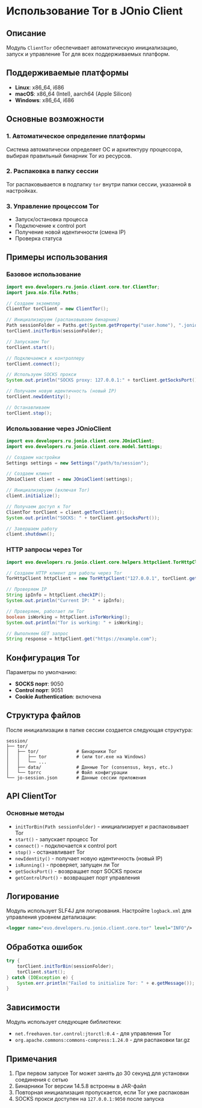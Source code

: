 # Использование Tor в JOnio Client

## Описание

Модуль `ClientTor` обеспечивает автоматическую инициализацию, запуск и управление Tor для всех поддерживаемых платформ.

## Поддерживаемые платформы

- **Linux**: x86_64, i686
- **macOS**: x86_64 (Intel), aarch64 (Apple Silicon)
- **Windows**: x86_64, i686

## Основные возможности

### 1. Автоматическое определение платформы
Система автоматически определяет ОС и архитектуру процессора, выбирая правильный бинарник Tor из ресурсов.

### 2. Распаковка в папку сессии
Tor распаковывается в подпапку `tor` внутри папки сессии, указанной в настройках.

### 3. Управление процессом Tor
- Запуск/остановка процесса
- Подключение к control port
- Получение новой идентичности (смена IP)
- Проверка статуса

## Примеры использования

### Базовое использование

```java
import evo.developers.ru.jonio.client.core.tor.ClientTor;
import java.nio.file.Paths;

// Создаем экземпляр
ClientTor torClient = new ClientTor();

// Инициализируем (распаковываем бинарник)
Path sessionFolder = Paths.get(System.getProperty("user.home"), ".jonio", "session");
torClient.initTorBin(sessionFolder);

// Запускаем Tor
torClient.start();

// Подключаемся к контроллеру
torClient.connect();

// Используем SOCKS прокси
System.out.println("SOCKS proxy: 127.0.0.1:" + torClient.getSocksPort());

// Получаем новую идентичность (новый IP)
torClient.newIdentity();

// Останавливаем
torClient.stop();
```

### Использование через JOnioClient

```java
import evo.developers.ru.jonio.client.core.JOnioClient;
import evo.developers.ru.jonio.client.core.model.Settings;

// Создаем настройки
Settings settings = new Settings("/path/to/session");

// Создаем клиент
JOnioClient client = new JOnioClient(settings);

// Инициализируем (включая Tor)
client.initialize();

// Получаем доступ к Tor
ClientTor torClient = client.getTorClient();
System.out.println("SOCKS: " + torClient.getSocksPort());

// Завершаем работу
client.shutdown();
```

### HTTP запросы через Tor

```java
import evo.developers.ru.jonio.client.core.helpers.httpclient.TorHttpClient;

// Создаем HTTP клиент для работы через Tor
TorHttpClient httpClient = new TorHttpClient("127.0.0.1", torClient.getSocksPort());

// Проверяем IP
String ipInfo = httpClient.checkIP();
System.out.println("Current IP: " + ipInfo);

// Проверяем, работает ли Tor
boolean isWorking = httpClient.isTorWorking();
System.out.println("Tor is working: " + isWorking);

// Выполняем GET запрос
String response = httpClient.get("https://example.com");
```

## Конфигурация Tor

Параметры по умолчанию:
- **SOCKS порт**: 9050
- **Control порт**: 9051
- **Cookie Authentication**: включена

## Структура файлов

После инициализации в папке сессии создается следующая структура:

```
session/
├── tor/
│   ├── tor/              # Бинарники Tor
│   │   ├── tor           # (или tor.exe на Windows)
│   │   └── ...
│   ├── data/             # Данные Tor (consensus, keys, etc.)
│   └── torrc             # Файл конфигурации
└── jo-session.json       # Данные сессии приложения
```

## API ClientTor

### Основные методы

- `initTorBin(Path sessionFolder)` - инициализирует и распаковывает Tor
- `start()` - запускает процесс Tor
- `connect()` - подключается к control port
- `stop()` - останавливает Tor
- `newIdentity()` - получает новую идентичность (новый IP)
- `isRunning()` - проверяет, запущен ли Tor
- `getSocksPort()` - возвращает порт SOCKS прокси
- `getControlPort()` - возвращает порт управления

## Логирование

Модуль использует SLF4J для логирования. Настройте `logback.xml` для управления уровнем детализации:

```xml
<logger name="evo.developers.ru.jonio.client.core.tor" level="INFO"/>
```

## Обработка ошибок

```java
try {
    torClient.initTorBin(sessionFolder);
    torClient.start();
} catch (IOException e) {
    System.err.println("Failed to initialize Tor: " + e.getMessage());
}
```

## Зависимости

Модуль использует следующие библиотеки:
- `net.freehaven.tor.control:jtorctl:0.4` - для управления Tor
- `org.apache.commons:commons-compress:1.24.0` - для распаковки tar.gz

## Примечания

1. При первом запуске Tor может занять до 30 секунд для установки соединения с сетью
2. Бинарники Tor версии 14.5.8 встроены в JAR-файл
3. Повторная инициализация пропускается, если Tor уже распакован
4. SOCKS прокси доступен на `127.0.0.1:9050` после запуска




